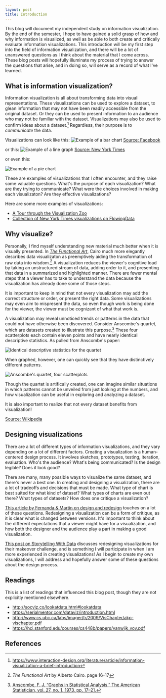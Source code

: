 ```yaml
---
layout: post
title: Introduction
---
```

This blog will document my independent study on information visualization. By the end of the semester, I hope to have gained a solid grasp of how and why information is visualized, as well as be able to both create and critically evaluate information visualizations. This introduction will be my first step into the field of information visualization, and there will be a lot of unanswered questions as I think about the material that I come across. These blog posts will hopefully illuminate my process of trying to answer the questions that arise, and in doing so, will serve as a record of what I've learned.

## What is information visualization?
Information visualization is all about transforming data into visual representations. These visualizations can be used to explore a dataset, to glean information that may not have been readily accessible from the original dataset. Or they can be used to present information to an audience who may not be familiar with the dataset. Visualizations may also be used to confirm ideas about a dataset.[^in-d] Regardless, their purpose is to _communicate_ the data.

Visualizations can look like this:
![Example of a bar chart](https://datavizproject.com/wp-content/uploads/2015/10/Sk%C3%A6rmbillede-2017-07-18-kl.-09.58.24.png)
[Source: Facebook](https://www.facebook.com)

or this:
![Example of a line graph](https://i.gyazo.com/45dbfe2659424894b0d53005c0b52f33.png)
[Source: New York Times](https://www.nytimes.com/interactive/2018/08/30/climate/how-much-hotter-is-your-hometown.html)

or even this:

![Example of a pie chart](https://i.gyazo.com/102f03db91cee0fa141d1412f35540d7.png)

These are examples of visualizations that I often encounter, and they raise some valuable questions. What's the purpose of each visualization? What are they trying to communicate? What were the choices involved in making each visualizaton? Are they effective visualizations?

Here are some more examples of visualizations:
- [A Tour through the Visualization Zoo](https://queue.acm.org/detail.cfm?id=1805128)
- [Collection of New York Times visualizations on FlowingData](https://flowingdata.com/tag/new-york-times/)

## Why visualize?
Personally, I find myself understanding new material much better when it is visually presented. In [_The Functional Art_](http://www.thefunctionalart.com/), Cairo much more elegantly describes data visualizaton as preemptively aiding the transformation of raw data into wisdom.[^cairo] A visualization reduces the viewer's cognitive load by taking an unstructured stream of data, adding order to it, and presenting that data in a summarized and highlighted manner. There are fewer mental steps that a viewer has to take to understand the data because the visualization has already done some of those steps.

It is important to keep in mind that not every visualization may add the correct structure or order, or present the right data. Some visualizations may even aim to mispresent the data, so even though work is being done for the viewer, the viewer must be cognizant of what that work is.

A visualization may reveal unnoticed trends or patterns in the data that could not have otherwise been discovered. Consider Anscombe's quartet, which are datasets created to illustrate this purpose.[^anscombe] These four scatterplots each contain eleven points and have nearly identical descriptive statistics.
As pulled from Anscombe's paper:

![Identical descriptive statistics for the quartet](https://i.gyazo.com/2d33b57f5aee84932c99e20d29c5922b.png)

When graphed, however, one can quickly see that they have distinctively different patterns.

![Anscombe's quartet, four scatterplots](https://upload.wikimedia.org/wikipedia/commons/thumb/e/ec/Anscombe%27s_quartet_3.svg/425px-Anscombe%27s_quartet_3.svg.png)

Though the quartet is artifically created, one can imagine similar situations in which patterns cannot be unveiled from just looking at the numbers, and how visualization can be useful in exploring and analyzing a dataset.

It is also important to realize that not every dataset benefits from visualization!

[Source: Wikipedia](https://en.wikipedia.org/wiki/Anscombe%27s_quartet)

## Designing visualizations
There are a lot of different types of information visualizations, and they vary depending on a lot of different factors. Creating a visualization is a human-centered design process. It involves sketches, prototypes, testing, iteration, evaluation. Who's the audience? What's being communicated? Is the design legible? Does it look good?

There are many, many possible ways to visualize the same dataset, and there's never a best one. In creating and designing a visualization, there are a lot of tradeoffs and decisions that must be made. What type of chart is best suited for what kind of dataset? What types of charts are even out there? What types of datasets? How does one critique a visualization?

[This article by Fernanda & Martin on design and redesign](https://medium.com/@hint_fm/design-and-redesign-4ab77206cf9) touches on a lot of these questions. Redesigning a visualization can be a form of critique, as it is clear what is changed between versions. It's important to think about the different expectations that a viewer might have for a visualization, and how both the designer and the audience play a part in making a good visualization.


[This post on Storytelling With Data](http://www.storytellingwithdata.com/blog/2018/8/24/swdchallenge-how-would-you-makeover-this-graph) discusses redesigning visualizations for their makeover challenge, and is something I will participate in when I am more experienced in creating visualizations! As I begin to create my own visualizations, I will address and hopefully answer some of these questions about the design process.

## Readings
This is a list of readings that influenced this blog post, though they are not explicitly mentioned elsewhere.
- <http://socviz.co/lookatdata.html#lookatdata>
- <https://serialmentor.com/dataviz/introduction.html>
- <http://www.cs.ubc.ca/labs/imager/tr/2009/VisChapter/akp-vischapter.pdf>
- <https://hci.stanford.edu/courses/cs448b/papers/vanwijk_vov.pdf>

## References
[^in-d]: <https://www.interaction-design.org/literature/article/information-visualization-a-brief-introduction>

[^anscombe]: [Anscombe, F. J. “Graphs in Statistical Analysis.” The American Statistician, vol. 27, no. 1, 1973, pp. 17–21.](https://www.jstor.org/stable/2682899)

[^cairo]: _The Functional Art_ by Alberto Cairo. page 16-17